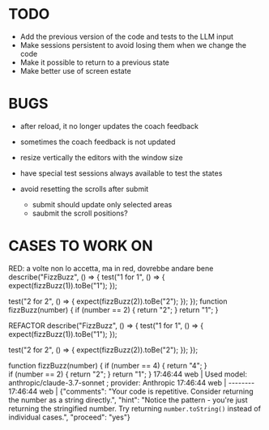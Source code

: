 # TODO

 - Add the previous version of the code and tests to the LLM input
 - Make sessions persistent to avoid losing them when we change the code
 - Make it possible to return to a previous state
 - Make better use of screen estate


# BUGS
- after reload, it no longer updates the coach feedback
- sometimes the coach feedback is not updated

- resize vertically the editors with the window size
- have special test sessions always available to test the states
- avoid resetting the scrolls after submit
    - submit should update only selected areas
    - saubmit the scroll positions?



# CASES TO WORK ON

RED: a volte non lo accetta, ma in red, dovrebbe andare bene
describe("FizzBuzz", () => {
test("1 for 1", () => {
expect(fizzBuzz(1)).toBe("1");
});

test("2 for 2", () => {
expect(fizzBuzz(2)).toBe("2");
});
});
function fizzBuzz(number) {
  if (number == 2) {
    return "2";
  }
  return "1";
}


REFACTOR
describe("FizzBuzz", () => {
test("1 for 1", () => {
expect(fizzBuzz(1)).toBe("1");
});

test("2 for 2", () => {
expect(fizzBuzz(2)).toBe("2");
});
});

function fizzBuzz(number) {
if (number == 4) {
return "4";
}  
if (number == 2) {
return "2";
}
return "1";
}
17:46:44 web	| Used model: anthropic/claude-3.7-sonnet ; provider: Anthropic
17:46:44 web	| --------
17:46:44 web	| {"comments": "Your code is repetitive. Consider returning the number as a string directly.", "hint": "Notice the pattern - you're just returning the stringified number. Try returning `number.toString()` instead of individual cases.", "proceed": "yes"}
